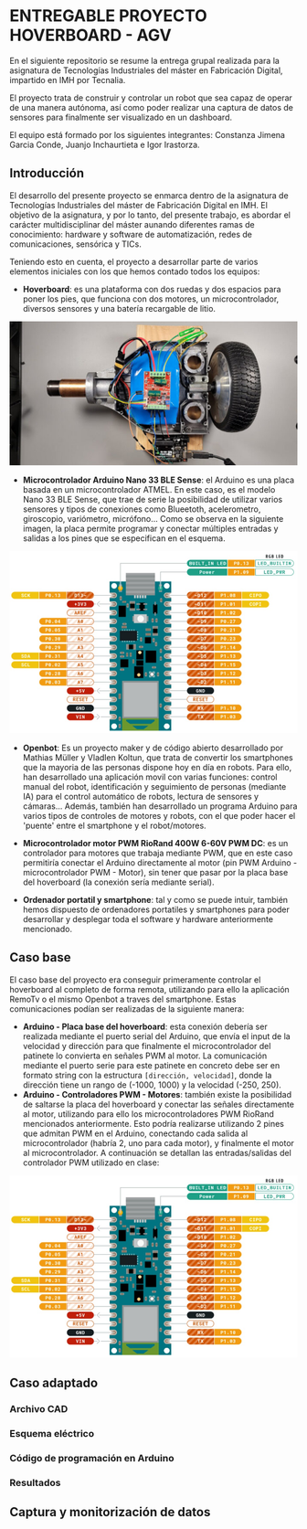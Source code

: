 # ENTREGABLE PROYECTO HOVERBOARD - AGV
En el siguiente repositorio se resume la entrega grupal realizada para la asignatura de Tecnologías Industriales del máster en Fabricación Digital, impartido en IMH por Tecnalia.

El proyecto trata de construir y controlar un robot que sea capaz de operar de una manera autónoma, así como poder realizar una captura de datos de sensores para finalmente ser visualizado en un dashboard.

El equipo está formado por los siguientes integrantes: Constanza Jimena Garcia Conde, Juanjo Inchaurtieta e Igor Irastorza.

## Introducción
El desarrollo del presente proyecto se enmarca dentro de la asignatura de Tecnologías Industriales del máster de Fabricación Digital en IMH. El objetivo de la asignatura, y por lo tanto, del presente trabajo, es abordar el carácter multidisciplinar del máster aunando diferentes ramas de conocimiento: hardware y software de automatización, redes de comunicaciones, sensórica y TICs.

Teniendo esto en cuenta, el proyecto a desarrollar parte de varios elementos iniciales con los que hemos contado todos los equipos:

- **Hoverboard**: es una plataforma con dos ruedas y dos espacios para poner los pies, que funciona con dos motores, un microcontrolador, diversos sensores y una batería recargable de litio.

![Hoverboard, controlador PWM y Arduino](https://github.com/IgorIrastorza/hoverboard_AGV/blob/44bb1ae847d0f8a0b10358670d9ccf6c0886eff9/media/Hoverboard.jpg)

- **Microcontrolador Arduino Nano 33 BLE Sense**: el Arduino es una placa basada en un microcontrolador ATMEL. En este caso, es el modelo Nano 33 BLE Sense, que trae de serie la posibilidad de utilizar varios sensores y tipos de conexiones como Blueetoth, acelerometro, giroscopio, variómetro, micrófono... Como se observa en la siguiente imagen, la placa permite programar y conectar múltiples entradas y salidas a los pines que se especifican en el esquema.

![Arduino Nano 33 BLE Sense](https://github.com/IgorIrastorza/hoverboard_AGV/blob/96be8f06ed8653b7e883ac898e369ca5069f0c5f/media/arduino_nano_33_ble_sense.jpg)

- **Openbot**: Es un proyecto maker y de código abierto desarrollado por Mathias Müller y Vladlen Koltun, que trata de convertir los smartphones que la mayoria de las personas dispone hoy en día en robots. Para ello, han desarrollado una aplicación movil con varias funciones: control manual del robot, identificación y seguimiento de personas (mediante IA) para el control automático de robots, lectura de sensores y cámaras... Además, también han desarrollado un programa Arduino para varios tipos de controles de motores y robots, con el que poder hacer el 'puente' entre el smartphone y el robot/motores.

- **Microcontrolador motor PWM RioRand 400W 6-60V PWM DC**: es un controlador para motores que trabaja mediante PWM, que en este caso permitiría conectar el Arduino directamente al motor (pin PWM Arduino - microcontrolador PWM - Motor), sin tener que pasar por la placa base del hoverboard (la conexión sería mediante serial).

- **Ordenador portatil y smartphone**: tal y como se puede intuir, también hemos dispuesto de ordenadores portatiles y smartphones para poder desarrollar y desplegar toda el software y hardware anteriormente mencionado.

## Caso base
El caso base del proyecto era conseguir primeramente controlar el hoverboard al completo de forma remota, utilizando para ello la aplicación RemoTv o el mismo Openbot a traves del smartphone. Estas comunicaciones podían ser realizadas de la siguiente manera:

- **Arduino - Placa base del hoverboard**: esta conexión debería ser realizada mediante el puerto serial del Arduino, que envía el input de la velocidad y dirección para que finalmente el microcontrolador del patinete lo convierta en señales PWM al motor. La comunicación mediante el puerto serie para este patinete en concreto debe ser en formato string con la estructura `[dirección, velocidad]`, donde la dirección tiene un rango de (-1000, 1000) y la velocidad (-250, 250).
- **Arduino - Controladores PWM - Motores**: también existe la posibilidad de saltarse la placa del hoverboard y conectar las señales directamente al motor, utilizando para ello los microcontroladores PWM RioRand mencionados anteriormente. Esto podría realizarse utilizando 2 pines que admitan PWM en el Arduino, conectando cada salida al microcontrolador (habría 2, uno para cada motor), y finalmente el motor al microcontrolador. A continuación se detallan las entradas/salidas del controlador PWM utilizado en clase:

![Entradas/Salidas microcontrolador motor PWM RioRand 400W 6-60V PWM DC](https://github.com/IgorIrastorza/hoverboard_AGV/blob/96be8f06ed8653b7e883ac898e369ca5069f0c5f/media/arduino_nano_33_ble_sense.jpg)

## Caso adaptado

### Archivo CAD

### Esquema eléctrico

### Código de programación en Arduino

### Resultados



## Captura y monitorización de datos